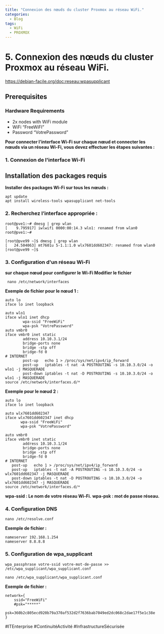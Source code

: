 ```yaml
---
title: "Connexion des nœuds du cluster Proxmox au réseau WiFi."
categories:
  - Blog
tags:
  - WiFi
  - PROXMOX
---
```


# 5. Connexion des nœuds du cluster Proxmox au réseau WiFi.

https://debian-facile.org/doc:reseau:wpasupplicant

## Prerequisites

### Hardware Requirements
- 2x nodes with WiFi module
- WiFi “FreeWiFI”
- Password “VotrePassword”

**Pour connecter l'interface Wi-Fi sur chaque nœud et connecter les nœuds via un réseau Wi-Fi, vous devez effectuer les étapes suivantes :**

### 1. Connexion de l'interface Wi-Fi

## Installation des packages requis

**Installer des packages Wi-Fi sur tous les nœuds :**
```
apt update
apt install wireless-tools wpasupplicant net-tools
```
### 2. Recherchez l’interface appropriée :
```
root@pve1:~# dmesg | grep wlan
[    9.795917] iwlwifi 0000:00:14.3 wlo1: renamed from wlan0
root@pve1:~#

[root@pve99 ~]$ dmesg | grep wlan
[   24.504063] mt7601u 5-1.1:1.0 wlx7601dd602347: renamed from wlan0
[root@pve99 ~]$
```
### 3. Configuration d'un réseau Wi-Fi

**sur chaque nœud pour configurer le Wi-Fi Modifier le fichier**
```
 nano /etc/network/interfaces
```
**Exemple de fichier pour le nœud 1 :**
```
auto lo
iface lo inet loopback

auto wlo1
iface wlo1 inet dhcp
        wpa-ssid "FreeWiFi"
        wpa-psk "VotrePassword"
auto vmbr0
iface vmbr0 inet static
        address 10.10.3.1/24
        bridge-ports none
        bridge -stp off
        bridge-fd 0
# INTERNET
        post-up   echo 1 > /proc/sys/net/ipv4/ip_forward
        post-up   iptables -t nat -A POSTROUTING -s 10.10.3.0/24 -o wlo1 -j MASQUERADE
        post-down iptables -t nat -D POSTROUTING -s 10.10.3.0/24 -o wlo1 -j MASQUERADE
source /etc/network/interfaces.d/*
```
**Exemple pour le nœud 2 :**
```
auto lo
iface lo inet loopback

auto wlx7601dd602347
iface wlx7601dd602347 inet dhcp
       wpa-ssid "FreeWiFi"
       wpa-psk "VotrePassword"

auto vmbr0
iface vmbr0 inet static
        address 10.10.3.1/24
        bridge-ports none
        bridge -stp off
        bridge-fd 0
# INTERNET
   post-up   echo 1 > /proc/sys/net/ipv4/ip_forward
   post-up   iptables -t nat -A POSTROUTING -s 10.10.3.0/24 -o wlx7601dd602347 -j MASQUERADE
   post-down iptables -t nat -D POSTROUTING -s 10.10.3.0/24 -o wlx7601dd602347 -j MASQUERADE
source /etc/network/interfaces.d/*
```
**wpa-ssid : Le nom de votre réseau Wi-Fi.**
**wpa-psk : mot de passe réseau.**

### 4. Configuration DNS
```
nano /etc/resolve.conf
```
**Exemple de fichier :**
```
nameserver 192.168.1.254
nameserver 8.8.8.8 
```
### 5. Configuration de wpa_supplicant
```
wpa_passphrase votre-ssid votre-mot-de-passe >> /etc/wpa_supplicant/wpa_supplicant.conf
```

```
nano /etc/wpa_supplicant/wpa_supplicant.conf
```
**Exemple de fichier :**
```
network={
	ssid="FreeWiFi"
	#psk="*****"
	psk=360b2c805ecd920b79a370af532d2f7636bab7049ed2dc068c2dae17f5e1c38e
}
```

#ITEnterprise #ContinuitéActivité #InfrastructureSécurisée
